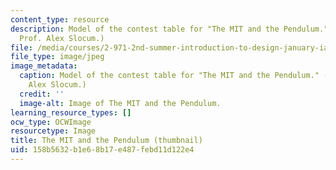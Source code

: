 ```yaml
---
content_type: resource
description: Model of the contest table for "The MIT and the Pendulum." (Image by
  Prof. Alex Slocum.)
file: /media/courses/2-971-2nd-summer-introduction-to-design-january-iap-2003/158b5632b1e68b17e487febd11d122e4_2-971iap03-th.jpg
file_type: image/jpeg
image_metadata:
  caption: Model of the contest table for "The MIT and the Pendulum." (Image by Prof.
    Alex Slocum.)
  credit: ''
  image-alt: Image of The MIT and the Pendulum.
learning_resource_types: []
ocw_type: OCWImage
resourcetype: Image
title: The MIT and the Pendulum (thumbnail)
uid: 158b5632-b1e6-8b17-e487-febd11d122e4
---
```

